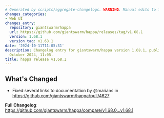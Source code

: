 ```yaml
---
# Generated by scripts/aggregate-changelogs. WARNING: Manual edits to this files will be overwritten.
changes_categories:
- Web UI
changes_entry:
  repository: giantswarm/happa
  url: https://github.com/giantswarm/happa/releases/tag/v1.68.1
  version: 1.68.1
  version_tag: v1.68.1
date: '2024-10-11T11:05:31'
description: Changelog entry for giantswarm/happa version 1.68.1, published on 11
  October 2024, 11:05.
title: happa release v1.68.1
---
```


## What's Changed

* Fixed several links to documentation by @marians in https://github.com/giantswarm/happa/pull/4627

**Full Changelog**: https://github.com/giantswarm/happa/compare/v1.68.0...v1.68.1
